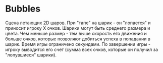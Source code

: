 ﻿# Bubbles
Сцена летающих 2D шаров.
При "тапе" на шарик - он "лопается" и приносит игроку Х очков. 
Шарики могут быть среднего размера и цвета. 
Чем меньше размер - тем выше скорость его движения и больше очков, которые позволяют добиться успеха в попадании в шарик. 
Время игры ограничено секундами.  По завершении игры - игроку выводится его счет (сумма всех очков, которые он получил за "лопувшиеся" шарики).